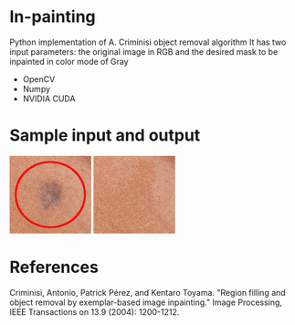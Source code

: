 # In-painting 
Python implementation of A. Criminisi object removal algorithm
It has two input parameters: the original image in RGB and the desired mask to be inpainted in color mode of Gray

* OpenCV
* Numpy
* NVIDIA CUDA 

# Sample input and output
![marked area to be removed](https://github.com/NazminJuli/Criminisi-Inpainting/blob/155bb02433761202e4aca90db8e85c48ebcc418b/problem_2.png)
![marked area after inpainting](https://github.com/NazminJuli/Criminisi-Inpainting/blob/155bb02433761202e4aca90db8e85c48ebcc418b/problem_2_out_5.jpg)


# References
Criminisi, Antonio, Patrick Pérez, and Kentaro Toyama. "Region filling and object removal by exemplar-based image inpainting." Image Processing, IEEE Transactions on 13.9 (2004): 1200-1212.
